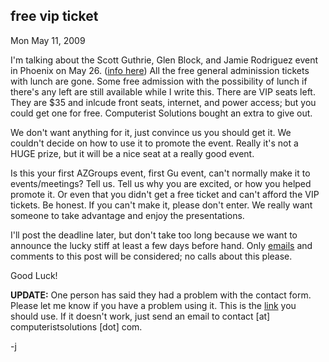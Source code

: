 
free vip ticket
---------------

Mon May 11, 2009

I'm talking about the Scott Guthrie, Glen Block, and Jamie Rodriguez
event in Phoenix on May 26. ([info
here](http://scottgu2009.eventbrite.com/)) All the free general
adminission tickets with lunch are gone. Some free admission with the
possibility of lunch if there's any left are still available while I
write this. There are VIP seats left. They are \$35 and inlcude front
seats, internet, and power access; but you could get one for free.
Computerist Solutions bought an extra to give out.

We don't want anything for it, just convince us you should get it. We
couldn't decide on how to use it to promote the event. Really it's not a
HUGE prize, but it will be a nice seat at a really good event.

Is this your first AZGroups event, first Gu event, can't normally make
it to events/meetings? Tell us. Tell us why you are excited, or how you
helped promote it. Or even that you didn't get a free ticket and can't
afford the VIP tickets. Be honest. If you can't make it, please don't
enter. We really want someone to take advantage and enjoy the
presentations.

I'll post the deadline later, but don't take too long because we want to
announce the lucky stiff at least a few days before hand. Only
[emails](http://computeristsolutions.com/contact/mailform.ashx) and
comments to this post will be considered; no calls about this please.

Good Luck!

<span style="font-weight: bold">UPDATE:</span> One person has said they
had a problem with the contact form. Please let me know if you have a
problem using it. This is the
[link](http://computeristsolutions.com/contact/mailform.ashx) you should
use. If it doesn't work, just send an email to contact \[at\]
computeristsolutions \[dot\] com.

-j
